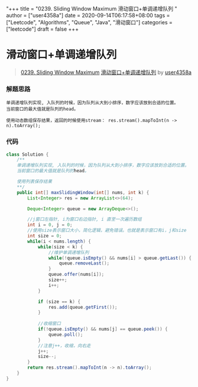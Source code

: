 "+++
title = "0239. Sliding Window Maximum 滑动窗口+单调递增队列 "
author = ["user4358a"]
date = 2020-09-14T06:17:58+08:00
tags = ["Leetcode", "Algorithms", "Queue", "Java", "滑动窗口"]
categories = ["leetcode"]
draft = false
+++

# 滑动窗口+单调递增队列

> [0239. Sliding Window Maximum](https://leetcode-cn.com/problems/sliding-window-maximum/)
> [滑动窗口+单调递增队列](https://leetcode-cn.com/problems/sliding-window-maximum/solution/hua-dong-chuang-kou-dan-diao-di-zeng-dui-lie-by-us/) by [user4358a](https://leetcode-cn.com/u/user4358a/)

### 解题思路
    单调递增队列实现, 入队列的时候，因为队列从大到小排序，数字应该放到合适的位置。
    当前窗口的最大值就是队列的head。

    使用动态数组保存结果，返回的时候使用stream： res.stream().mapToInt(n -> n).toArray();

### 代码

```java
class Solution {
    /**
    单调递增队列实现, 入队列的时候，因为队列从大到小排序，数字应该放到合适的位置。
    当前窗口的最大值就是队列的head。

    使用列表保存结果
    **/
    public int[] maxSlidingWindow(int[] nums, int k) {
        List<Integer> res = new ArrayList<>(64);

        Deque<Integer> queue = new ArrayDeque<>();

        //j窗口左指针, i为窗口右边指针, i 直至一次遍历数组
        int i = 0, j = 0;
        //使用size表示窗口大小，简化逻辑，避免错误。也就是表示窗口有i，j和size
        int size = 0;
        while(i < nums.length) {
            while(size < k) {
                //维护单调递增队列
                while(!queue.isEmpty() && nums[i] > queue.getLast()) {
                    queue.removeLast();
                }
                queue.offer(nums[i]);
                size++;
                i++;
            }

            if (size == k) {
                res.add(queue.getFirst());
            }
            
            //收缩窗口
            if(!queue.isEmpty() && nums[j] == queue.peek()) {
                queue.poll();
            }
            //注意j++，收缩，向右走
            j++;
            size--;
        }
        return res.stream().mapToInt(n -> n).toArray();
    }
}
```